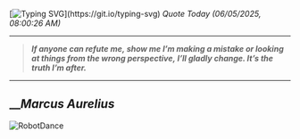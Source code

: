 [![Typing SVG](https://readme-typing-svg.herokuapp.com?font=Press+Start+2P&color=C2F784&size=35&width=900&height=100&lines=Hello+World%2C+I'm+Hung+!)](https://git.io/typing-svg) 
_Quote Today (06/05/2025, 08:00:26 AM)_
___
>**_If anyone can refute me‚ show me I’m making a mistake or looking at things from the wrong perspective‚ I’ll gladly change. It’s the truth I’m after._**
___

## __**_Marcus Aurelius_**

![RobotDance](src/assets/images/robot-dancing-dribble.gif?style=center)
